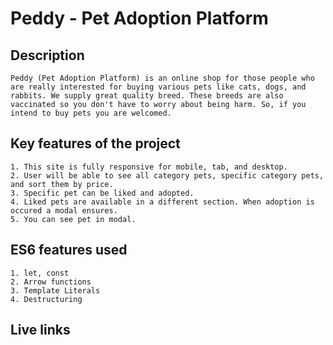 # Peddy - Pet Adoption Platform

## Description

    Peddy (Pet Adoption Platform) is an online shop for those people who are really interested for buying various pets like cats, dogs, and rabbits. We supply great quality breed. These breeds are also vaccinated so you don't have to worry about being harm. So, if you intend to buy pets you are welcomed. 

## Key features of the project
    1. This site is fully responsive for mobile, tab, and desktop.
    2. User will be able to see all category pets, specific category pets, and sort them by price.
    3. Specific pet can be liked and adopted.
    4. Liked pets are available in a different section. When adoption is occured a modal ensures. 
    5. You can see pet in modal.

## ES6 features used
    1. let, const
    2. Arrow functions
    3. Template Literals
    4. Destructuring

## Live links
